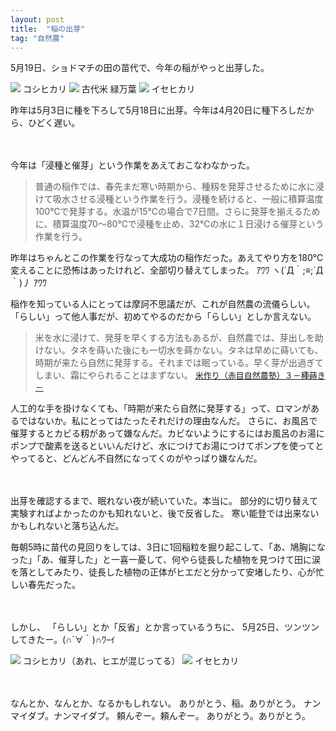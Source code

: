 ```yaml
---
layout: post
title:  "稲の出芽"
tag: "自然農"
---
```



5月19日、ショドマチの田の苗代で、今年の稲がやっと出芽した。

<img src="https://kobapan.com/f/7233205086_0bbc21de29.jpg" />
コシヒカリ

<img src="https://kobapan.com/f/7233172206_d9996da04b.jpg" />
古代米 緑万葉

<img src="https://kobapan.com/f/7233162194_7c4368eae0.jpg" />
イセヒカリ

昨年は5月3日に種を下ろして5月18日に出芽。今年は4月20日に種下ろしだから、ひどく遅い。

　

今年は「浸種と催芽」という作業をあえておこなわなかった。
> 普通の稲作では、春先まだ寒い時期から、種籾を発芽させるために水に浸けて吸水させる浸種という作業を行う。浸種を続けると、一般に積算温度100℃で発芽する。水温が15℃の場合で7日間。さらに発芽を揃えるために、積算温度70～80℃で浸種を止め、32℃の水に１日浸ける催芽という作業を行う。


昨年はちゃんとこの作業を行なって大成功の稲作だった。あえてやり方を180℃変えることに恐怖はあったけれど、全部切り替えてしまった。
ｱﾜﾜ ヽ(´Д｀;≡;´Д｀)丿 ｱﾜﾜ


稲作を知っている人にとっては摩訶不思議だが、これが自然農の流儀らしい。「らしい」って他人事だが、初めてやるのだから「らしい」としか言えない。

> 米を水に浸けて、発芽を早くする方法もあるが、自然農では、芽出しを助けない。タネを蒔いた後にも一切水を蒔かない。タネは早めに蒔いても、時期が来たら自然に発芽する。それまでは眠っている。早く芽が出過ぎてしまい、霜にやられることはまずない。
> <span class="deco" style="font-size:small;"><a href="http://www.cam.hi-ho.ne.jp/h_sakamoto/agri/akame/akame3.htm" target="_blank">米作り（赤目自然農塾）３－種蒔き－</a></span>

人工的な手を掛けなくても、「時期が来たら自然に発芽する」って、ロマンがあるではないか。私にとってはたったそれだけの理由なんだ。
さらに、お風呂で催芽するとカビる籾があって嫌なんだ。カビないようにするにはお風呂のお湯にポンプで酸素を送るといいんだけど、水につけてお湯につけてポンプを使ってとやってると、どんどん不自然になってくのがやっぱり嫌なんだ。

　

出芽を確認するまで、眠れない夜が続いていた。本当に。
部分的に切り替えて実験すればよかったのかも知れないと、後で反省した。
寒い能登では出来ないかもしれないと落ち込んだ。

毎朝5時に苗代の見回りをしては、3日に1回稲粒を掘り起こして、「あ、鳩胸になった」「あ、催芽した」と一喜一憂して、何やら徒長した植物を見つけて田に涙を落としてみたり、徒長した植物の正体がヒエだと分かって安堵したり、心が忙しい春先だった。

　

しかし、
「らしい」とか「反省」とか言っているうちに、
5月25日、ツンツンしてきたー。(∩´∀｀)∩ﾜｰｲ

<img src="https://kobapan.com/f/7267108380_4b338a3701.jpg" />
コシヒカリ（あれ、ヒエが混じってる）

<img src="https://kobapan.com/f/7267104626_f5a0953659.jpg" />
イセヒカリ

　

なんとか、なんとか、なるかもしれない。
ありがとう、稲。ありがとう。
ナンマイダブ。ナンマイダブ。
頼んぞー。頼んぞー。
ありがとう。ありがとう。



　